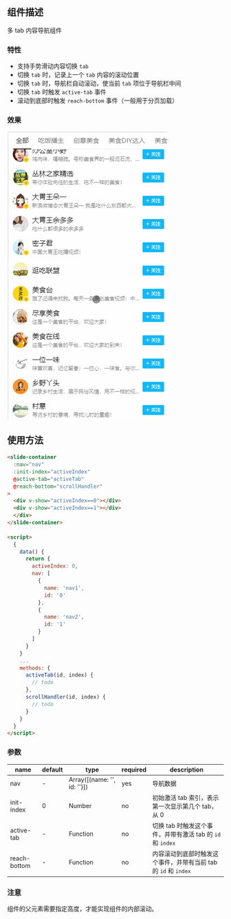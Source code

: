 ## 组件描述
多 tab 内容导航组件
### 特性
- 支持手势滑动内容切换 `tab`
- 切换 `tab` 时，记录上一个 `tab` 内容的滚动位置
- 切换 `tab` 时，导航栏自动滚动，使当前 `tab` 项位于导航栏中间
- 切换 `tab` 时触发 `active-tab` 事件
- 滚动到底部时触发 `reach-bottom` 事件（一般用于分页加载）

### 效果

![](./1.gif)

## 使用方法
```html
<slide-container
  :nav="nav"
  :init-index="activeIndex"
  @active-tab="activeTab"
  @reach-bottom="scrollHandler"
>
  <div v-show="activeIndex==0"></div>
  <div v-show="activeIndex==1"></div>
  </div>
</slide-container>

<script>
  {
    data() {
      return {
        activeIndex: 0,
        nav: [
          {
            name: 'nav1',
            id: '0'
          },
          {
            name: 'nav2',
            id: '1'
          }
        ]
      }
    }
    ...
    methods: {
      activeTab(id, index) {
        // todo
      },
      scrollHandler(id, index) {
        // todo
      }
    }
  }
</script>
```



### 参数

| name         | default | type                        | required | description                                                  |
| ------------ | ------- | --------------------------- | -------- | ------------------------------------------------------------ |
| nav          | -       | Array([{name: '', id: ''}]) | yes      | 导航数据                                                     |
| init-index   | 0       | Number                      | no       | 初始激活 tab 索引，表示第一次显示第几个 tab，从 0            |
| active-tab   | -       | Function                    | no       | 切换 tab 时触发这个事件，并带有激活 tab 的 `id` 和 `index`   |
| reach-bottom | -       | Function                    | no       | 内容滚动到底部时触发这个事件，并带有当前 tab 的 `id` 和 `index` |



### 注意

组件的父元素需要指定高度，才能实现组件的内部滚动。
